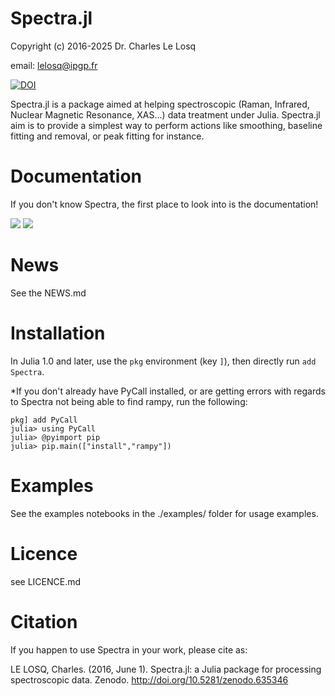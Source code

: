 # Spectra.jl

Copyright (c) 2016-2025 Dr. Charles Le Losq

email: lelosq@ipgp.fr

[![DOI](https://zenodo.org/badge/doi/10.5281/zenodo.53940.svg)](http://doi.org/10.5281/zenodo.635346)

Spectra.jl is a package aimed at helping spectroscopic (Raman, Infrared, Nuclear Magnetic Resonance, XAS...) data treatment under Julia. Spectra.jl aim is to provide a simplest way to perform actions like smoothing, baseline fitting and removal, or peak fitting for instance.

# Documentation

If you don't know Spectra, the first place to look into is the documentation!

[![](https://img.shields.io/badge/docs-latest-blue.svg)](https://charlesll.github.io/Spectra.jl/latest) [![](https://img.shields.io/badge/docs-stable-blue.svg)](https://charlesll.github.io/Spectra.jl/stable)

# News

See the NEWS.md

# Installation

In Julia 1.0 and later, use the `pkg` environment (key `]`), then directly run `add Spectra`.

*If you don't already have PyCall installed, or are getting errors with regards to Spectra not being able to find rampy, run the following:
```
pkg] add PyCall
julia> using PyCall
julia> @pyimport pip
julia> pip.main(["install","rampy"])
```

# Examples

See the examples notebooks in the ./examples/ folder for usage examples.

# Licence

see LICENCE.md

# Citation

If you happen to use Spectra in your work, please cite as:

LE LOSQ, Charles. (2016, June 1). Spectra.jl: a Julia package for processing spectroscopic data. Zenodo. http://doi.org/10.5281/zenodo.635346
